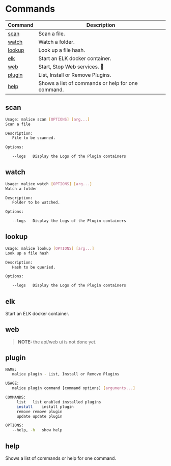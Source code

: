 Commands
========

| Command           | Description                                       |
|-------------------|---------------------------------------------------|
| [scan](#scan)     | Scan a file.                                      |
| [watch](#watch)   | Watch a folder.                                   |
| [lookup](#lookup) | Look up a file hash.                              |
| [elk](#elk)       | Start an ELK docker container.                    |
| [web](#web)       | Start, Stop Web services. :construction:          |
| [plugin](#plugin) | List, Install or Remove Plugins.                  |
| [help](#help)     | Shows a list of commands or help for one command. |

scan
----

```bash
Usage: malice scan [OPTIONS] [arg...]
Scan a file

Description:
   File to be scanned.

Options:

   --logs	Display the Logs of the Plugin containers
```

watch
-----

```bash
Usage: malice watch [OPTIONS] [arg...]
Watch a folder

Description:
   Folder to be watched.

Options:

   --logs	Display the Logs of the Plugin containers
```

lookup
------

```bash
Usage: malice lookup [OPTIONS] [arg...]
Look up a file hash

Description:
   Hash to be queried.

Options:

   --logs	Display the Logs of the Plugin containers
```

elk
---

Start an ELK docker container.

web
---

> **NOTE:** the api/web ui is not done yet.

plugin
------

```bash
NAME:
   malice plugin - List, Install or Remove Plugins

USAGE:
   malice plugin command [command options] [arguments...]

COMMANDS:
     list	list enabled installed plugins
     install	install plugin
     remove	remove plugin
     update	update plugin

OPTIONS:
   --help, -h	show help
```

help
----

Shows a list of commands or help for one command.
